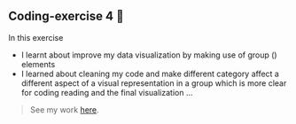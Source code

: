 ## Coding-exercise 4 :movie_camera:

In this exercise 
- I learnt about improve my data visualization by making use of group (<g>) elements
- I learned about cleaning my code and make different category affect a different aspect of a visual representation in a group which is more clear for coding reading and the final visualization
...

> See my work [here](https://liuliulexie.github.io/cdv-student/coding-exercises/coding-exercise4/). 
